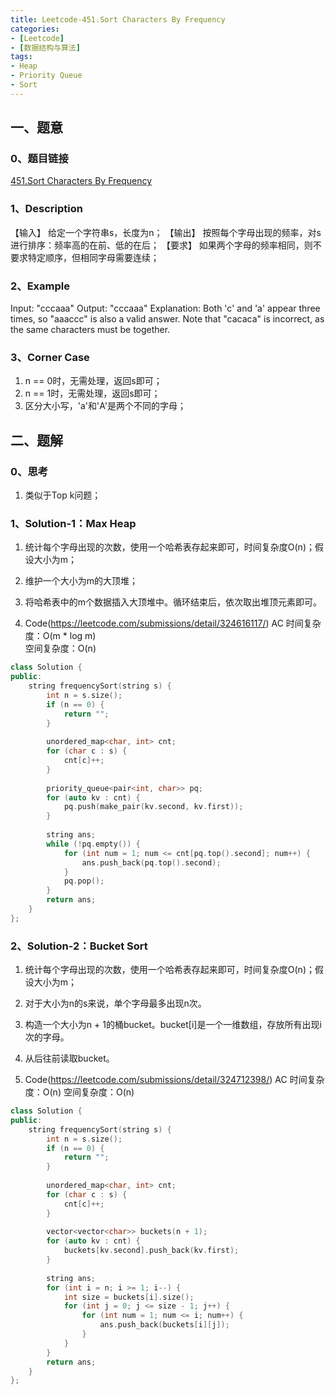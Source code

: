 ```yaml
---
title: Leetcode-451.Sort Characters By Frequency
categories: 
- [Leetcode]
- [数据结构与算法]
tags: 
- Heap
- Priority Queue
- Sort
---
```


## 一、题意

### 0、题目链接
[451.Sort Characters By Frequency](https://leetcode.com/problems/sort-characters-by-frequency/)

### 1、Description
【输入】
给定一个字符串s，长度为n；
【输出】
按照每个字母出现的频率，对s进行排序：频率高的在前、低的在后；
【要求】
如果两个字母的频率相同，则不要求特定顺序，但相同字母需要连续；

### 2、Example
Input:
"cccaaa"
Output:
"cccaaa"
Explanation:
Both 'c' and 'a' appear three times, so "aaaccc" is also a valid answer.
Note that "cacaca" is incorrect, as the same characters must be together.

<!-- more -->

### 3、Corner Case
1. n == 0时，无需处理，返回s即可；
2. n == 1时，无需处理，返回s即可；
3. 区分大小写，'a'和'A'是两个不同的字母；

## 二、题解

### 0、思考
1. 类似于Top k问题；

### 1、Solution-1：Max Heap
1. 统计每个字母出现的次数，使用一个哈希表存起来即可，时间复杂度O(n)；假设大小为m；

2. 维护一个大小为m的大顶堆；

3. 将哈希表中的m个数据插入大顶堆中。循环结束后，依次取出堆顶元素即可。

4. Code(https://leetcode.com/submissions/detail/324616117/)
AC
时间复杂度：O(m * log m)  
空间复杂度：O(n)
```C++
class Solution {
public:
    string frequencySort(string s) {
        int n = s.size();
        if (n == 0) {
            return "";
        }
        
        unordered_map<char, int> cnt;
        for (char c : s) {
            cnt[c]++;
        }
        
        priority_queue<pair<int, char>> pq;
        for (auto kv : cnt) {
            pq.push(make_pair(kv.second, kv.first));
        }
        
        string ans;
        while (!pq.empty()) {
            for (int num = 1; num <= cnt[pq.top().second]; num++) {
                ans.push_back(pq.top().second);
            }
            pq.pop();
        }
        return ans;
    }
};
```

### 2、Solution-2：Bucket Sort
1. 统计每个字母出现的次数，使用一个哈希表存起来即可，时间复杂度O(n)；假设大小为m；

2. 对于大小为n的s来说，单个字母最多出现n次。

3. 构造一个大小为n + 1的桶bucket。bucket[i]是一个一维数组，存放所有出现i次的字母。

4. 从后往前读取bucket。

5. Code(https://leetcode.com/submissions/detail/324712398/)
AC
时间复杂度：O(n) 
空间复杂度：O(n)
```C++
class Solution {
public:
    string frequencySort(string s) {
        int n = s.size();
        if (n == 0) {
            return "";
        }
        
        unordered_map<char, int> cnt;
        for (char c : s) {
            cnt[c]++;
        }
        
        vector<vector<char>> buckets(n + 1);
        for (auto kv : cnt) {
            buckets[kv.second].push_back(kv.first);
        }
        
        string ans;
        for (int i = n; i >= 1; i--) {
            int size = buckets[i].size();
            for (int j = 0; j <= size - 1; j++) {
                for (int num = 1; num <= i; num++) {
                    ans.push_back(buckets[i][j]);
                }
            }
        }
        return ans;
    }
};
```

